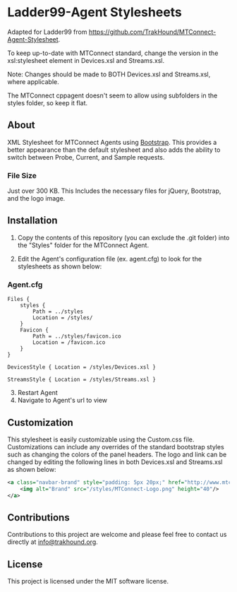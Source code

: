 # Ladder99-Agent Stylesheets

Adapted for Ladder99 from https://github.com/TrakHound/MTConnect-Agent-Stylesheet.

To keep up-to-date with MTConnect standard, change the version in the xsl:stylesheet element in Devices.xsl and Streams.xsl.

Note: Changes should be made to BOTH Devices.xsl and Streams.xsl, where applicable.

The MTConnect cppagent doesn't seem to allow using subfolders in the styles folder, so keep it flat.

## About

XML Stylesheet for MTConnect Agents using [Bootstrap](http://getbootstrap.com/). This provides a better appearance than the default stylesheet and also adds the ability to switch between Probe, Current, and Sample requests.

### File Size

Just over 300 KB. This Includes the necessary files for jQuery, Bootstrap, and the logo image.

## Installation

1. Copy the contents of this repository (you can exclude the .git folder) into the "Styles" folder for the MTConnect Agent.

2. Edit the Agent's configuration file (ex. agent.cfg) to look for the stylesheets as shown below:

### Agent.cfg

```
Files {
    styles {
        Path = ../styles
        Location = /styles/
    }
    Favicon {
        Path = ../styles/favicon.ico
        Location = /favicon.ico
    }
}

DevicesStyle { Location = /styles/Devices.xsl }

StreamsStyle { Location = /styles/Streams.xsl }

```

3. Restart Agent
4. Navigate to Agent's url to view

## Customization

This stylesheet is easily customizable using the Custom.css file. Customizations can include any overrides of the standard bootstrap styles such as changing the colors of the panel headers. The logo and link can be changed by editing the following lines in both Devices.xsl and Streams.xsl as shown below:

```xml
<a class="navbar-brand" style="padding: 5px 20px;" href="http://www.mtconnect.org">
	<img alt="Brand" src="/styles/MTConnect-Logo.png" height="40"/>
</a>
```

## Contributions

Contributions to this project are welcome and please feel free to contact us directly at info@trakhound.org.

## License

This project is licensed under the MIT software license.
